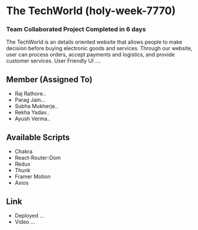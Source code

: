 # The TechWorld (holy-week-7770)
### Team Collaborated Project Completed in 6 days

The TechWorld  is an details oriented website  that allows people to make decision before buying  electronic goods and services. Through our website, user can process orders, accept payments and logistics, and provide customer services.
User Friendly UI .... 

## Member (Assigned To)
 * Raj Rathore..
 * Parag Jain...
 * Subha Mukherje..
 * Rekha Yadav..
 * Ayush Verma..

## Available Scripts
* Chakra
* React-Router-Dom
* Redux 
* Thunk
* Framer Motion
* Axios



## Link
* Deployed ...
* Video    ... 

